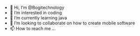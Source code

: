 - 👋 Hi, I’m @Bogitechnology
- 👀 I’m interested in coding
- 🌱 I’m currently learning java
- 💞️ I’m looking to collaborate on how to create mobile software
- 📫 How to reach me ...

<!---
Bogitechnology/Bogitechnology is a ✨ special ✨ repository because its `README.md` (this file) appears on your GitHub profile.
You can click the Preview link to take a look at your changes.
--->
